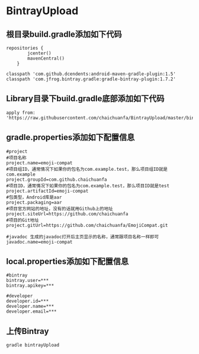 # BintrayUpload

## 根目录build.gradle添加如下代码

```
repositories {
        jcenter()
        mavenCentral()
    }
    
classpath 'com.github.dcendents:android-maven-gradle-plugin:1.5'
classpath 'com.jfrog.bintray.gradle:gradle-bintray-plugin:1.7.2'
```
## Library目录下build.gradle底部添加如下代码

```
apply from: 'https://raw.githubusercontent.com/chaichuanfa/BintrayUpload/master/bintrayUpload.gradle'
```
## gradle.properties添加如下配置信息

```
#project
#项目名称
project.name=emoji-compat
#项目组ID，通常情况下如果你的包名为com.example.test，那么项目组ID就是com.example
project.groupId=com.github.chaichuanfa
#项目ID，通常情况下如果你的包名为com.example.test，那么项目ID就是test
project.artifactId=emoji-compat
#包类型，Android库是aar
project.packaging=aar
#项目官方网站的地址，没有的话就用Github上的地址
project.siteUrl=https://github.com/chaichuanfa
#项目的Git地址
project.gitUrl=https://github.com/chaichuanfa/EmojiCompat.git

#javadoc 生成的javadoc打开后主页显示的名称，通常跟项目名称一样即可
javadoc.name=emoji-compat
```
## local.properties添加如下配置信息

```
#bintray
bintray.user=***
bintray.apikey=***

#developer
developer.id=***
developer.name=***
developer.email=***
```
## 上传Bintray
```
gradle bintrayUpload
```
